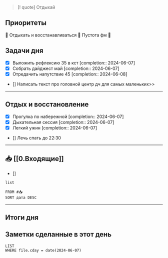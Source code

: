 > [! quote] Отдыхай
> 

## Приоритеты
🔴 Отдыхать и восстанавливаться
🔴 Пустота фм
🔴

## Задачи дня
- [x] Выложить рефлексию 35 в кст  [completion:: 2024-06-07]
- [x] Собрать дайджест май  [completion:: 2024-06-07]
- [x] Отредачить напутствие 45  [completion:: 2024-06-08]
- [] Написать текст про головной центр дч для самых маленьких>>

---
## Отдых и восстановление
- [x] Прогулка по набережной  [completion:: 2024-06-07]
- [x] Дыхательная сессия  [completion:: 2024-06-07]
- [x] Легкий ужин  [completion:: 2024-06-07]
- [] Лечь спать до 22:30

---
## 📥 [[0.Входящие]]
- [] 



```dataview
list
	
FROM #📥
SORT дата DESC
```


---
## Итоги дня





## Заметки сделанные в этот день
```dataview
LIST
WHERE file.cday = date(2024-06-07)
```

